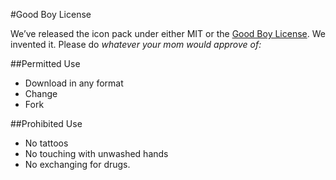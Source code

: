 #Good Boy License

We’ve released the icon pack under either MIT or the [Good Boy License](http://icons8.com/good-boy-license/). We invented it. Please do _whatever your mom would approve of:_

##Permitted Use

* Download in any format
* Change
* Fork

##Prohibited Use

* No tattoos
* No touching with unwashed hands
* No exchanging for drugs.

